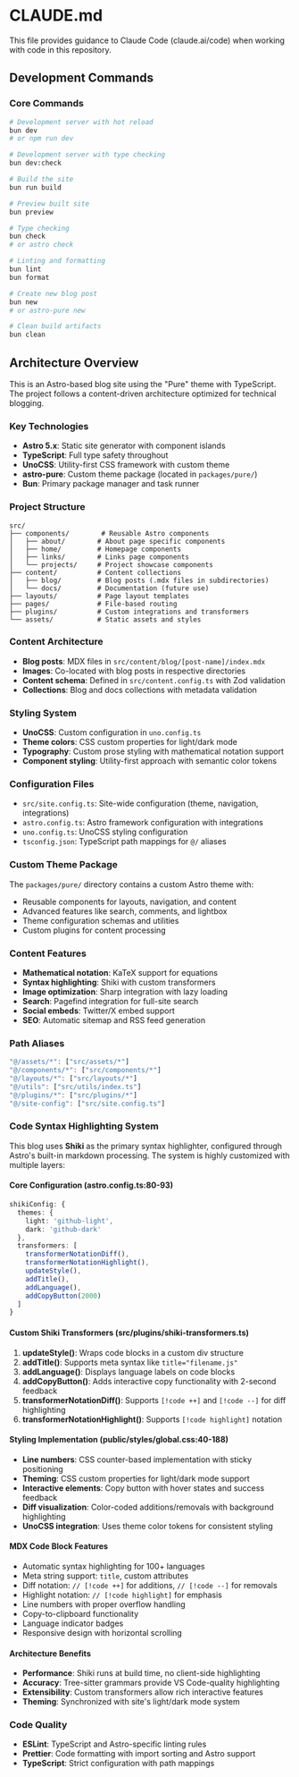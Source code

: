 # CLAUDE.md

This file provides guidance to Claude Code (claude.ai/code) when working with code in this repository.

## Development Commands

### Core Commands
```bash
# Development server with hot reload
bun dev
# or npm run dev

# Development server with type checking
bun dev:check

# Build the site
bun run build

# Preview built site
bun preview

# Type checking
bun check
# or astro check

# Linting and formatting
bun lint
bun format

# Create new blog post
bun new
# or astro-pure new

# Clean build artifacts
bun clean
```

## Architecture Overview

This is an Astro-based blog site using the "Pure" theme with TypeScript. The project follows a content-driven architecture optimized for technical blogging.

### Key Technologies
- **Astro 5.x**: Static site generator with component islands
- **TypeScript**: Full type safety throughout
- **UnoCSS**: Utility-first CSS framework with custom theme
- **astro-pure**: Custom theme package (located in `packages/pure/`)
- **Bun**: Primary package manager and task runner

### Project Structure
```
src/
├── components/        # Reusable Astro components
│   ├── about/        # About page specific components  
│   ├── home/         # Homepage components
│   ├── links/        # Links page components
│   └── projects/     # Project showcase components
├── content/          # Content collections
│   ├── blog/         # Blog posts (.mdx files in subdirectories)
│   └── docs/         # Documentation (future use)
├── layouts/          # Page layout templates
├── pages/            # File-based routing
├── plugins/          # Custom integrations and transformers
└── assets/           # Static assets and styles
```

### Content Architecture
- **Blog posts**: MDX files in `src/content/blog/[post-name]/index.mdx`
- **Images**: Co-located with blog posts in respective directories
- **Content schema**: Defined in `src/content.config.ts` with Zod validation
- **Collections**: Blog and docs collections with metadata validation

### Styling System
- **UnoCSS**: Custom configuration in `uno.config.ts`
- **Theme colors**: CSS custom properties for light/dark mode
- **Typography**: Custom prose styling with mathematical notation support
- **Component styling**: Utility-first approach with semantic color tokens

### Configuration Files
- `src/site.config.ts`: Site-wide configuration (theme, navigation, integrations)
- `astro.config.ts`: Astro framework configuration with integrations
- `uno.config.ts`: UnoCSS styling configuration
- `tsconfig.json`: TypeScript path mappings for `@/` aliases

### Custom Theme Package
The `packages/pure/` directory contains a custom Astro theme with:
- Reusable components for layouts, navigation, and content
- Advanced features like search, comments, and lightbox
- Theme configuration schemas and utilities
- Custom plugins for content processing

### Content Features
- **Mathematical notation**: KaTeX support for equations
- **Syntax highlighting**: Shiki with custom transformers
- **Image optimization**: Sharp integration with lazy loading
- **Search**: Pagefind integration for full-site search
- **Social embeds**: Twitter/X embed support
- **SEO**: Automatic sitemap and RSS feed generation

### Path Aliases
```typescript
"@/assets/*": ["src/assets/*"]
"@/components/*": ["src/components/*"] 
"@/layouts/*": ["src/layouts/*"]
"@/utils": ["src/utils/index.ts"]
"@/plugins/*": ["src/plugins/*"]
"@/site-config": ["src/site.config.ts"]
```

### Code Syntax Highlighting System

This blog uses **Shiki** as the primary syntax highlighter, configured through Astro's built-in markdown processing. The system is highly customized with multiple layers:

#### Core Configuration (astro.config.ts:80-93)
```typescript
shikiConfig: {
  themes: {
    light: 'github-light',
    dark: 'github-dark'
  },
  transformers: [
    transformerNotationDiff(),
    transformerNotationHighlight(), 
    updateStyle(),
    addTitle(),
    addLanguage(),
    addCopyButton(2000)
  ]
}
```

#### Custom Shiki Transformers (src/plugins/shiki-transformers.ts)
1. **updateStyle()**: Wraps code blocks in a custom div structure
2. **addTitle()**: Supports meta syntax like `title="filename.js"`
3. **addLanguage()**: Displays language labels on code blocks
4. **addCopyButton()**: Adds interactive copy functionality with 2-second feedback
5. **transformerNotationDiff()**: Supports `[!code ++]` and `[!code --]` for diff highlighting
6. **transformerNotationHighlight()**: Supports `[!code highlight]` notation

#### Styling Implementation (public/styles/global.css:40-188)
- **Line numbers**: CSS counter-based implementation with sticky positioning
- **Theming**: CSS custom properties for light/dark mode support
- **Interactive elements**: Copy button with hover states and success feedback
- **Diff visualization**: Color-coded additions/removals with background highlighting
- **UnoCSS integration**: Uses theme color tokens for consistent styling

#### MDX Code Block Features
- Automatic syntax highlighting for 100+ languages
- Meta string support: `title`, custom attributes
- Diff notation: `// [!code ++]` for additions, `// [!code --]` for removals  
- Highlight notation: `// [!code highlight]` for emphasis
- Line numbers with proper overflow handling
- Copy-to-clipboard functionality
- Language indicator badges
- Responsive design with horizontal scrolling

#### Architecture Benefits
- **Performance**: Shiki runs at build time, no client-side highlighting
- **Accuracy**: Tree-sitter grammars provide VS Code-quality highlighting
- **Extensibility**: Custom transformers allow rich interactive features
- **Theming**: Synchronized with site's light/dark mode system

### Code Quality
- **ESLint**: TypeScript and Astro-specific linting rules
- **Prettier**: Code formatting with import sorting and Astro support
- **TypeScript**: Strict configuration with path mappings